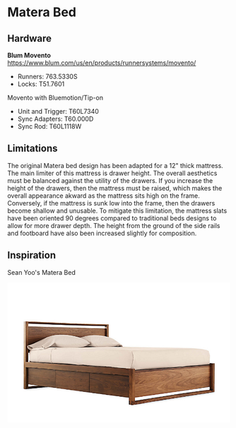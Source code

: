 # Matera Bed

## Hardware

**Blum Movento**
<https://www.blum.com/us/en/products/runnersystems/movento/>

* Runners: 763.5330S
* Locks: T51.7601

Movento with Bluemotion/Tip-on

* Unit and Trigger: T60L7340
* Sync Adapters: T60.000D
* Sync Rod: T60L1118W

## Limitations

The original Matera bed design has been adapted for a 12" thick mattress. The main limiter of this mattress is drawer height. The overall aesthetics must be balanced against the utility of the drawers. If you increase the height of the drawers, then the mattress must be raised, which makes the overall appearance akward as the mattress sits high on the frame. Conversely, if the mattress is sunk low into the frame, then the drawers become shallow and unusable. To mitigate this limitation, the mattress slats have been oriented 90 degrees compared to traditional beds designs to allow for more drawer depth. The height from the ground of the side rails and footboard have also been increased slightly for composition.

## Inspiration

Sean Yoo's Matera Bed

![Matera bed with storage](./Images/Matera%20Bed%20with%20Storage.jpg)
